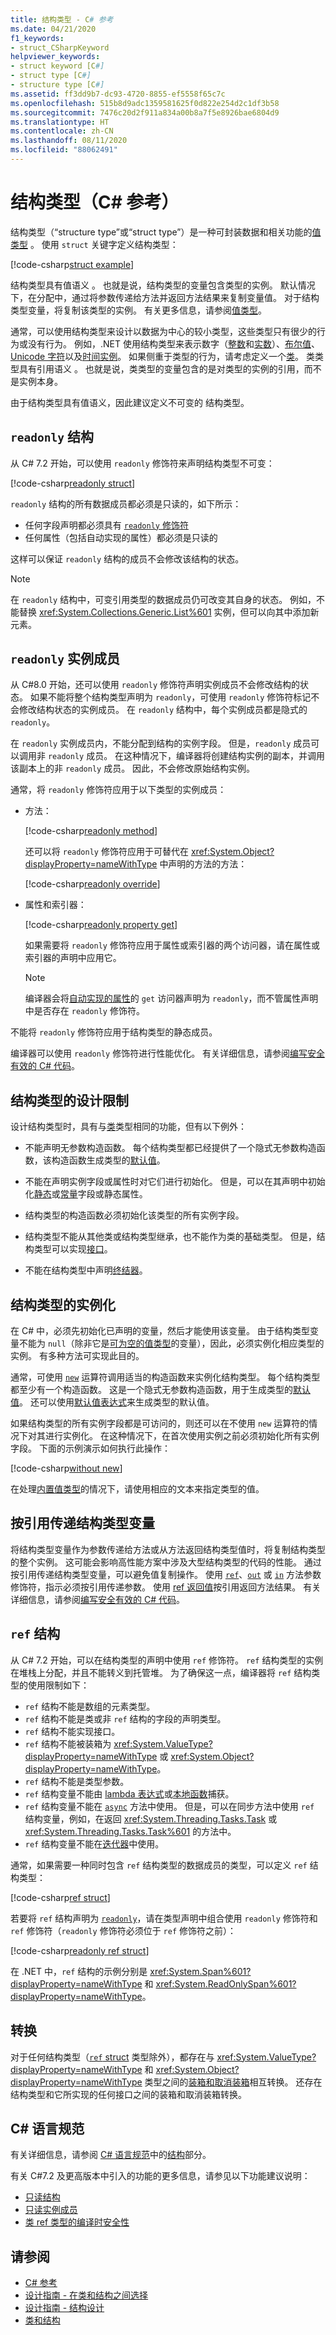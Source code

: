 ```yaml
---
title: 结构类型 - C# 参考
ms.date: 04/21/2020
f1_keywords:
- struct_CSharpKeyword
helpviewer_keywords:
- struct keyword [C#]
- struct type [C#]
- structure type [C#]
ms.assetid: ff3dd9b7-dc93-4720-8855-ef5558f65c7c
ms.openlocfilehash: 515b8d9adc1359581625f0d822e254d2c1df3b58
ms.sourcegitcommit: 7476c20d2f911a834a00b8a7f5e8926bae6804d9
ms.translationtype: HT
ms.contentlocale: zh-CN
ms.lasthandoff: 08/11/2020
ms.locfileid: "88062491"
---
```

# <a name="structure-types-c-reference"></a>结构类型（C# 参考）

结构类型（“structure type”或“struct type”）是一种可封装数据和相关功能的[值类型](value-types.md)   。 使用 `struct` 关键字定义结构类型：

[!code-csharp[struct example](snippets/StructType.cs#StructExample)]

结构类型具有值语义  。 也就是说，结构类型的变量包含类型的实例。 默认情况下，在分配中，通过将参数传递给方法并返回方法结果来复制变量值。 对于结构类型变量，将复制该类型的实例。 有关更多信息，请参阅[值类型](value-types.md)。

通常，可以使用结构类型来设计以数据为中心的较小类型，这些类型只有很少的行为或没有行为。 例如，.NET 使用结构类型来表示数字（[整数](integral-numeric-types.md)和[实数](floating-point-numeric-types.md)）、[布尔值](bool.md)、[Unicode 字符](char.md)以及[时间实例](xref:System.DateTime)。 如果侧重于类型的行为，请考虑定义一个[类](../keywords/class.md)。 类类型具有引用语义  。 也就是说，类类型的变量包含的是对类型的实例的引用，而不是实例本身。

由于结构类型具有值语义，因此建议定义不可变的  结构类型。

## <a name="readonly-struct"></a>`readonly` 结构

从 C# 7.2 开始，可以使用 `readonly` 修饰符来声明结构类型不可变：

[!code-csharp[readonly struct](snippets/StructType.cs#ReadonlyStruct)]

`readonly` 结构的所有数据成员都必须是只读的，如下所示：

- 任何字段声明都必须具有 [`readonly` 修饰符](../keywords/readonly.md)
- 任何属性（包括自动实现的属性）都必须是只读的

这样可以保证 `readonly` 结构的成员不会修改该结构的状态。

> [!NOTE]
> 在 `readonly` 结构中，可变引用类型的数据成员仍可改变其自身的状态。 例如，不能替换 <xref:System.Collections.Generic.List%601> 实例，但可以向其中添加新元素。

## <a name="readonly-instance-members"></a>`readonly` 实例成员

从 C#8.0 开始，还可以使用 `readonly` 修饰符声明实例成员不会修改结构的状态。 如果不能将整个结构类型声明为 `readonly`，可使用 `readonly` 修饰符标记不会修改结构状态的实例成员。 在 `readonly` 结构中，每个实例成员都是隐式的 `readonly`。

在 `readonly` 实例成员内，不能分配到结构的实例字段。 但是，`readonly` 成员可以调用非 `readonly` 成员。 在这种情况下，编译器将创建结构实例的副本，并调用该副本上的非 `readonly` 成员。 因此，不会修改原始结构实例。

通常，将 `readonly` 修饰符应用于以下类型的实例成员：

- 方法：

  [!code-csharp[readonly method](snippets/StructType.cs#ReadonlyMethod)]

  还可以将 `readonly` 修饰符应用于可替代在 <xref:System.Object?displayProperty=nameWithType> 中声明的方法的方法：

  [!code-csharp[readonly override](snippets/StructType.cs#ReadonlyOverride)]

- 属性和索引器：

  [!code-csharp[readonly property get](snippets/StructType.cs#ReadonlyProperty)]

  如果需要将 `readonly` 修饰符应用于属性或索引器的两个访问器，请在属性或索引器的声明中应用它。

  > [!NOTE]
  > 编译器会将[自动实现的属性](../../programming-guide/classes-and-structs/auto-implemented-properties.md)的 `get` 访问器声明为 `readonly`，而不管属性声明中是否存在 `readonly` 修饰符。

不能将 `readonly` 修饰符应用于结构类型的静态成员。

编译器可以使用 `readonly` 修饰符进行性能优化。 有关详细信息，请参阅[编写安全有效的 C# 代码](../../write-safe-efficient-code.md)。

## <a name="limitations-with-the-design-of-a-structure-type"></a>结构类型的设计限制

设计结构类型时，具有与[类](../keywords/class.md)类型相同的功能，但有以下例外：

- 不能声明无参数构造函数。 每个结构类型都已经提供了一个隐式无参数构造函数，该构造函数生成类型的[默认值](default-values.md)。

- 不能在声明实例字段或属性时对它们进行初始化。 但是，可以在其声明中初始化[静态](../keywords/static.md)或[常量](../keywords/const.md)字段或静态属性。

- 结构类型的构造函数必须初始化该类型的所有实例字段。

- 结构类型不能从其他类或结构类型继承，也不能作为类的基础类型。 但是，结构类型可以实现[接口](../keywords/interface.md)。

- 不能在结构类型中声明[终结器](../../programming-guide/classes-and-structs/destructors.md)。

## <a name="instantiation-of-a-structure-type"></a>结构类型的实例化

在 C# 中，必须先初始化已声明的变量，然后才能使用该变量。 由于结构类型变量不能为 `null`（除非它是[可为空的值类型](nullable-value-types.md)的变量），因此，必须实例化相应类型的实例。 有多种方法可实现此目的。

通常，可使用 [`new`](../operators/new-operator.md) 运算符调用适当的构造函数来实例化结构类型。 每个结构类型都至少有一个构造函数。 这是一个隐式无参数构造函数，用于生成类型的[默认值](default-values.md)。 还可以使用[默认值表达式](../operators/default.md)来生成类型的默认值。

如果结构类型的所有实例字段都是可访问的，则还可以在不使用 `new` 运算符的情况下对其进行实例化。 在这种情况下，在首次使用实例之前必须初始化所有实例字段。 下面的示例演示如何执行此操作：

[!code-csharp[without new](snippets/StructType.cs#WithoutNew)]

在处理[内置值类型](value-types.md#built-in-value-types)的情况下，请使用相应的文本来指定类型的值。

## <a name="passing-structure-type-variables-by-reference"></a>按引用传递结构类型变量

将结构类型变量作为参数传递给方法或从方法返回结构类型值时，将复制结构类型的整个实例。 这可能会影响高性能方案中涉及大型结构类型的代码的性能。 通过按引用传递结构类型变量，可以避免值复制操作。 使用 [`ref`](../keywords/ref.md#passing-an-argument-by-reference)、[`out`](../keywords/out-parameter-modifier.md) 或 [`in`](../keywords/in-parameter-modifier.md) 方法参数修饰符，指示必须按引用传递参数。 使用 [ref 返回值](../../programming-guide/classes-and-structs/ref-returns.md)按引用返回方法结果。 有关详细信息，请参阅[编写安全有效的 C# 代码](../../write-safe-efficient-code.md)。

## <a name="ref-struct"></a>`ref` 结构

从 C# 7.2 开始，可以在结构类型的声明中使用 `ref` 修饰符。 `ref` 结构类型的实例在堆栈上分配，并且不能转义到托管堆。 为了确保这一点，编译器将 `ref` 结构类型的使用限制如下：

- `ref` 结构不能是数组的元素类型。
- `ref` 结构不能是类或非 `ref` 结构的字段的声明类型。
- `ref` 结构不能实现接口。
- `ref` 结构不能被装箱为 <xref:System.ValueType?displayProperty=nameWithType> 或 <xref:System.Object?displayProperty=nameWithType>。
- `ref` 结构不能是类型参数。
- `ref` 结构变量不能由 [lambda 表达式](../operators/lambda-expressions.md)或[本地函数](../../programming-guide/classes-and-structs/local-functions.md)捕获。
- `ref` 结构变量不能在 [`async`](../keywords/async.md) 方法中使用。 但是，可以在同步方法中使用 `ref` 结构变量，例如，在返回 <xref:System.Threading.Tasks.Task> 或 <xref:System.Threading.Tasks.Task%601> 的方法中。
- `ref` 结构变量不能在[迭代器](../../iterators.md)中使用。

通常，如果需要一种同时包含 `ref` 结构类型的数据成员的类型，可以定义 `ref` 结构类型：

[!code-csharp[ref struct](snippets/StructType.cs#RefStruct)]

若要将 `ref` 结构声明为 [`readonly`](#readonly-struct)，请在类型声明中组合使用 `readonly` 修饰符和 `ref` 修饰符（`readonly` 修饰符必须位于 `ref` 修饰符之前）：

[!code-csharp[readonly ref struct](snippets/StructType.cs#ReadonlyRef)]

在 .NET 中，`ref` 结构的示例分别是 <xref:System.Span%601?displayProperty=nameWithType> 和 <xref:System.ReadOnlySpan%601?displayProperty=nameWithType>。

## <a name="conversions"></a>转换

对于任何结构类型（[`ref` struct](#ref-struct) 类型除外），都存在与 <xref:System.ValueType?displayProperty=nameWithType> 和 <xref:System.Object?displayProperty=nameWithType> 类型之间的[装箱和取消装箱](../../programming-guide/types/boxing-and-unboxing.md)相互转换。 还存在结构类型和它所实现的任何接口之间的装箱和取消装箱转换。

## <a name="c-language-specification"></a>C# 语言规范

有关详细信息，请参阅 [C# 语言规范](~/_csharplang/spec/introduction.md)中的[结构](~/_csharplang/spec/structs.md)部分。

有关 C#7.2 及更高版本中引入的功能的更多信息，请参见以下功能建议说明：

- [只读结构](~/_csharplang/proposals/csharp-7.2/readonly-ref.md#readonly-structs)
- [只读实例成员](~/_csharplang/proposals/csharp-8.0/readonly-instance-members.md)
- [类 ref 类型的编译时安全性](~/_csharplang/proposals/csharp-7.2/span-safety.md)

## <a name="see-also"></a>请参阅

- [C# 参考](../index.md)
- [设计指南 - 在类和结构之间选择](../../../standard/design-guidelines/choosing-between-class-and-struct.md)
- [设计指南 - 结构设计](../../../standard/design-guidelines/struct.md)
- [类和结构](../../programming-guide/classes-and-structs/index.md)
